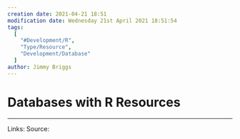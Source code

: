 ```yaml
---
creation date: 2021-04-21 18:51
modification date: Wednesday 21st April 2021 18:51:54
tags:
  [
    "#Development/R",
    "Type/Resource",
    "Development/Database"
  ]
author: Jimmy Briggs
---
```


# Databases with R Resources

***
Links: 
Source:

